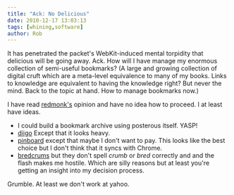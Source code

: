```yaml
---
title: "Ack: No Delicious"
date: 2010-12-17 13:03:13
tags: [whining,software]
author: Rob
---
```


It has penetrated the packet's WebKit-induced mental torpidity that
delicious will be going away. Ack. How will I have manage my enormous
collection of semi-useful bookmarks? (A large and growing collection
of digital cruft which are a meta-level equivalence to many of my
books. Links to knowledge are equivalent to having the knowledge
right? But never the mind. Back to the topic at hand. How to manage
bookmarks now.)

I have read [redmonk's](http://redmonk.com/sogrady/2010/03/05/del-icio-us-pinboard/) opinion
and have no idea how to proceed. I at least have ideas.

*  I could build a bookmark archive using posterous itself. YASP!
*  [diigo]("http://www.diigo.com/) Except that it looks heavy.
*  [pinboard](http://pinboard.in/switch/) except that maybe I don't
want to pay.  This looks like the best choice but I don't think that
it syncs with Chrome.
*  [bredcrums](http://www.bredcrums.com/) but they don't spell
*crumb* or *bred* correctly and and the flash makes me hostile. Which
are silly reasons but at least you're getting an insight into my
decision process.

Grumble. At least we don't work at yahoo.

